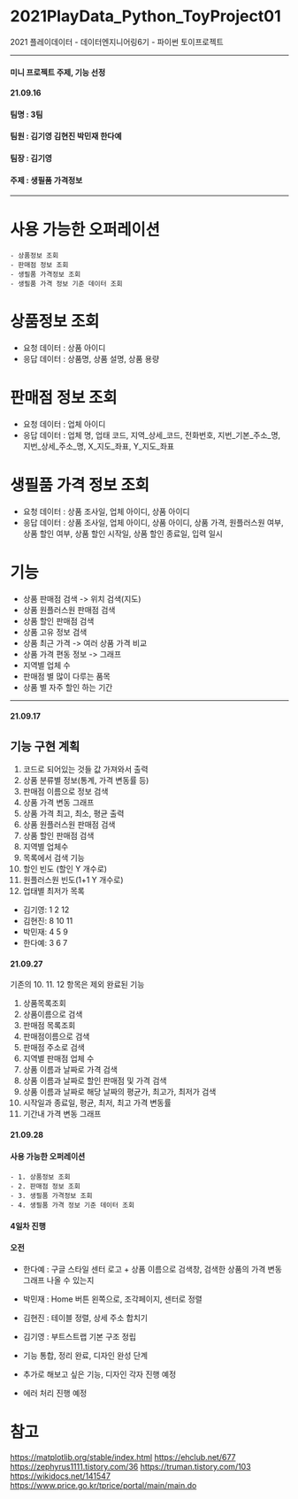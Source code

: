 # 2021PlayData_Python_ToyProject01
2021 플레이데이터 - 데이터엔지니어링6기 - 파이썬 토이프로젝트

---------------------
####  미니 프로젝트 주제, 기능 선정 
#### 21.09.16
#### 팀명 : 3팀 
#### 팀원 : 김기영 김현진 박민재 한다예 
#### 팀장 : 김기영 
#### 주제 : 생필품 가격정보

---------------------

# 사용 가능한 오퍼레이션 
    - 상품정보 조회
    - 판매점 정보 조회
    - 생필품 가격정보 조회
    - 생필품 가격 정보 기준 데이터 조회
 
# 상품정보 조회

- 요청 데이터 : 상품 아이디 
- 응답 데이터 : 상품명, 상품 설명, 상품 용량

# 판매점 정보 조회 
- 요청 데이터 : 업체 아이디
- 응답 데이터 : 업체 명, 업태 코드, 지역_상세_코드, 전화번호, 지번_기본_주소_명, 지번_상세_주소_명,
            X_지도_좌표, Y_지도_좌표       

# 생필품 가격 정보 조회
- 요청 데이터 : 상품 조사일, 업체 아이디, 상품 아이디 
- 응답 데이터 : 상품 조사일, 업체 아이디, 상품 아이디, 상품 가격, 원플러스원 여부, 
            상품 할인 여부, 상품 할인 시작일, 상품 할인 종료일, 입력 일시
 
# 기능 

- 상품 판매점 검색 -> 위치 검색(지도)
- 상품 원플러스원 판매점 검색
- 상품 할인 판매점 검색
- 상품 고유 정보 검색
- 상품 최근 가격 -> 여러 상품 가격 비교   
- 상품 가격 편동 정보 -> 그래프 
- 지역별 업체 수
- 판매점 별 많이 다루는 품목
- 상품 별 자주 할인 하는 기간

---------------------

#### 21.09.17

## 기능 구현 계획
1. 코드로 되어있는 것들 값 가져와서 출력
2. 상품 분류별 정보(통계, 가격 변동률 등)
3. 판매점 이름으로 정보 검색
4. 상품 가격 변동 그래프
5. 상품 가격 최고, 최소, 평균 출력
6. 상품 원플러스원 판매점 검색
7. 상품 할인 판매점 검색
8. 지역별 업체수
9. 목록에서 검색 기능
10. 할인 빈도 (할인 Y 개수로)
11. 원플러스원 빈도(1+1 Y 개수로)
12. 업태별 최저가 목록

- 김기영: 1 2 12
- 김현진: 8 10 11
- 박민재: 4 5 9
- 한다예: 3 6 7

#### 21.09.27
기존의 10. 11. 12 항목은 제외
완료된 기능
1. 상품목록조회
2. 상품이름으로 검색
3. 판매점 목록조회
4. 판매점이름으로 검색
5. 판매점 주소로 검색
6. 지역별 판매점 업체 수
7. 상품 이름과 날짜로 가격 검색
8. 상품 이름과 날짜로 할인 판매점 및 가격 검색
9. 상품 이름과 날짜로 해당 날짜의 평균가, 최고가, 최저가 검색
10. 시작일과 종료일, 평균, 최저, 최고 가격 변동률
11. 기간내 가격 변동 그래프

#### 21.09.28
#### 사용 가능한 오퍼레이션 
    - 1. 상품정보 조회
    - 2. 판매점 정보 조회
    - 3. 생필품 가격정보 조회
    - 4. 생필품 가격 정보 기준 데이터 조회

#### 4일차 진행
#### 오전  
- 한다예 : 구글 스타일 센터 로고 + 상품 이름으로 검색창, 검색한 상품의 가격 변동 그래프 나올 수 있는지 
- 박민재 : Home 버튼 왼쪽으로, 조각페이지, 센터로 정렬 
- 김현진 : 테이블 정렬, 상세 주소 합치기  
- 김기영 : 부트스트랩 기본 구조 정립

- 기능 통합, 정리 완료, 디자인 완성 단계 
- 추가로 해보고 싶은 기능, 디자인 각자 진행 예정 
- 에러 처리 진행 예정

# 참고 
https://matplotlib.org/stable/index.html
https://ehclub.net/677
https://zephyrus1111.tistory.com/36
https://truman.tistory.com/103
https://wikidocs.net/141547
https://www.price.go.kr/tprice/portal/main/main.do
